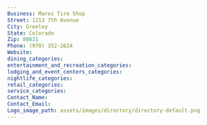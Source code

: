 ```yaml
---
Business: Mares Tire Shop
Street: 1213 7th Avenue
City: Greeley
State: Colorado
Zip: 80631
Phone: (970) 352-2624
Website: 
dining_categories: 
entertainment_and_recreation_categories: 
lodging_and_event_centers_categories: 
nightlife_categories: 
retail_categories: 
service_categories: 
Contact_Name: 
Contact_Email: 
Logo_image_path: assets/images/directory/directory-default.png
---
```


